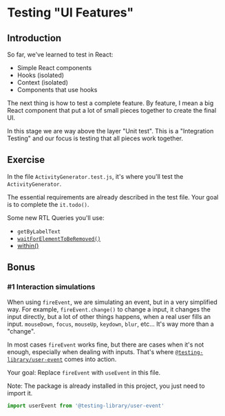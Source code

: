 # Testing "UI Features"

## Introduction

So far, we've learned to test in React:

- Simple React components
- Hooks (isolated)
- Context (isolated)
- Components that use hooks

The next thing is how to test a complete feature. By feature, I mean a big React component that put a lot of small pieces together to create the final UI.

In this stage we are way above the layer "Unit test". This is a "Integration Testing" and our focus is testing that all pieces work together.

## Exercise

In the file `ActivityGenerator.test.js`,
it's where you'll test the `ActivityGenerator`.

The essential requirements are already described in the test file. Your goal is to complete the `it.todo()`.

Some new RTL Queries you'll use:

- `getByLabelText`
- [`waitForElementToBeRemoved()`](https://testing-library.com/docs/dom-testing-library/api-async)
- [within()](https://testing-library.com/docs/dom-testing-library/api-helpers#within-and-getqueriesforelement-apis)

<!-- TODO prepare exercise -->

## Bonus

### #1 Interaction simulations

When using `fireEvent`, we are simulating an event, but in a very simplified way. For example, `fireEvent.change()` to change a input, it changes the input directly, but a lot of other things happens, when a real user fills an input. `mouseDown`, `focus`, `mouseUp`, `keydown`, `blur`, etc... It's way more than a "change".

In most cases `fireEvent` works fine, but there are cases when it's not enough, especially when dealing with inputs. That's where [`@testing-library/user-event`](https://github.com/testing-library/user-event) comes into action.

Your goal: Replace `fireEvent` with `useEvent` in this file.

Note: The package is already installed in this project, you just need to import it.

```js
import userEvent from '@testing-library/user-event'
```

